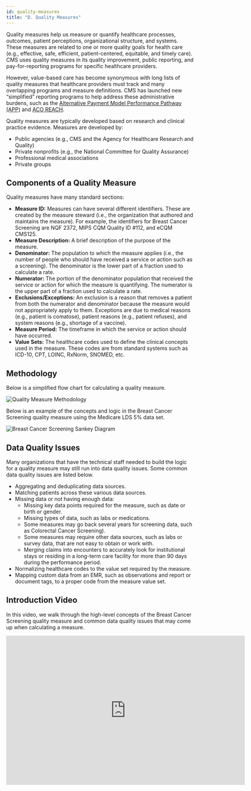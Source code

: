 ```yaml
---
id: quality-measures
title: "D. Quality Measures"
---
```


Quality measures help us measure or quantify healthcare processes, outcomes, 
patient perceptions, organizational structure, and systems. These measures are 
related to one or more quality goals for health care (e.g., effective, safe, 
efficient, patient-centered, equitable, and timely care). CMS uses quality 
measures in its quality improvement, public reporting, and pay-for-reporting 
programs for specific healthcare providers.

However, value-based care has become synonymous with long lists of quality 
measures that healthcare providers must track and many overlapping programs and 
measure definitions. CMS has launched new “simplified” reporting programs to 
help address these administrative burdens, such as the 
[Alternative Payment Model Performance Pathway (APP)](https://mdinteractive.com/mips-blog/acos-transitioning-ecqm-and-mips-cqm-reporting-start-early-better-results) 
and [ACO REACH](https://www.cms.gov/priorities/innovation/innovation-models/aco-reach).

Quality measures are typically developed based on research and clinical practice 
evidence. Measures are developed by:

- Public agencies (e.g., CMS and the Agency for Healthcare Research and Quality)
- Private nonprofits (e.g., the National Committee for Quality Assurance)
- Professional medical associations
- Private groups

## Components of a Quality Measure

Quality measures have many standard sections:

- **Measure ID:** Measures can have several different identifiers. These are 
  created by the measure steward (i.e., the organization that authored and 
  maintains the measure). For example, the identifiers for Breast Cancer 
  Screening are NQF 2372, MIPS CQM Quality ID #112, and eCQM CMS125.
- **Measure Description:** A brief description of the purpose of the measure.
- **Denominator:** The population to which the measure applies (i.e., the number 
  of people who should have received a service or action such as a screening). 
  The denominator is the lower part of a fraction used to calculate a rate.
- **Numerator:** The portion of the denominator population that received the 
  service or action for which the measure is quantifying. The numerator is the 
  upper part of a fraction used to calculate a rate.
- **Exclusions/Exceptions:** An exclusion is a reason that removes a patient 
  from both the numerator and denominator because the measure would not 
  appropriately apply to them. Exceptions are due to medical reasons (e.g., 
  patient is comatose), patient reasons (e.g., patient refuses), and system 
  reasons (e.g., shortage of a vaccine).
- **Measure Period:** The timeframe in which the service or action should have 
  occurred.
- **Value Sets:** The healthcare codes used to define the clinical concepts used 
  in the measure. These codes are from standard systems such as ICD-10, CPT, 
  LOINC, RxNorm, SNOMED, etc.

## Methodology

Below is a simplified flow chart for calculating a quality measure.

![Quality Measure Methodology](/img/quality_measures/quality_measure_methodology.jpg)

Below is an example of the concepts and logic in the Breast Cancer Screening 
quality measure using the Medicare LDS 5% data set.

![Breast Cancer Screening Sankey Diagram](/img/quality_measures/breast_cancer_screening_sankey_diagram.png)

## Data Quality Issues

Many organizations that have the technical staff needed to build the logic for 
a quality measure may still run into data quality issues. Some common data 
quality issues are listed below.

- Aggregating and deduplicating data sources.
- Matching patients across these various data sources.
- Missing data or not having enough data:
    - Missing key data points required for the measure, such as date or birth or
      gender.
    - Missing types of data, such as labs or medications.
    - Some measures may go back several years for screening data, such as 
      Colorectal Cancer Screening).
    - Some measures may require other data sources, such as labs or survey data, 
      that are not easy to obtain or work with.
    - Merging claims into encounters to accurately look for institutional stays 
      or residing in a long-term care facility for more than 90 days during the 
      performance period.
- Normalizing healthcare codes to the value set required by the measure.
- Mapping custom data from an EMR, such as observations and report or document 
  tags, to a proper code from the measure value set.

## Introduction Video

In this video, we walk through the high-level concepts of the Breast Cancer 
Screening quality measure and common data quality issues that may come up when 
calculating a measure.

<iframe width="640" height="400" src="https://www.youtube.com/embed/pjAqmlx7HIs" title="Quality Measures Intro" frameborder="0" allow="accelerometer; autoplay; clipboard-write; encrypted-media; gyroscope; picture-in-picture; web-share" allowfullscreen></iframe>